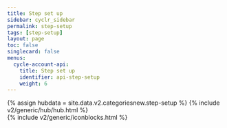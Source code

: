 ```yaml
---
title: Step set up
sidebar: cyclr_sidebar
permalink: step-setup
tags: [step-setup]
layout: page
toc: false
singlecard: false
menus:
  cycle-account-api:
    title: Step set up
    identifier: api-step-setup
    weight: 6
---
```

{% assign hubdata = site.data.v2.categoriesnew.step-setup %}
{% include v2/generic/hub/hub.html %}	
{% include v2/generic/iconblocks.html %}	
